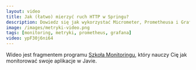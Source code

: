 ```yaml
---
layout:	video
title: Jak (łatwo) mierzyć ruch HTTP w Springu?
description: Dowiedz się jak wykorzystać Micrometer, Prometheusa i Grafanę do pomiaru ruchu HTTP w Twojej aplikacji w Springu.
image: /images/metryki-video.png
tags: [monitoring, metryki, prometheus, grafana]
video: ypF30j6ni64
---
```



Wideo jest fragmentem programu [Szkoła Monitoringu](https://szkolamonitoringu.pl), który nauczy Cię jak monitorować swoje aplikacje w Javie.
